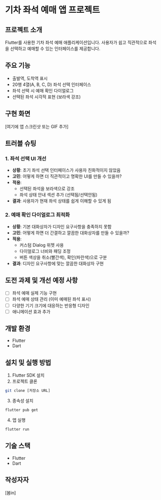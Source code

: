 # 기차 좌석 예매 앱 프로젝트

## 프로젝트 소개
Flutter를 사용한 기차 좌석 예매 애플리케이션입니다. 사용자가 쉽고 직관적으로 좌석을 선택하고 예매할 수 있는 인터페이스를 제공합니다.

## 주요 기능
- 출발역, 도착역 표시
- 20행 4열(A, B, C, D) 좌석 선택 인터페이스
- 좌석 선택 시 예매 확인 다이얼로그
- 선택된 좌석 시각적 표현 (보라색 강조)

## 구현 화면
[여기에 앱 스크린샷 또는 GIF 추가]

## 트러블 슈팅

### 1. 좌석 선택 UI 개선
- **상황**: 초기 좌석 선택 인터페이스가 사용자 친화적이지 않았음
- **고민**: 어떻게 하면 더 직관적이고 명확한 UI를 만들 수 있을까?
- **적용**: 
  - 선택된 좌석을 보라색으로 강조
  - 좌석 상태 안내 섹션 추가 (선택됨/선택안됨)
- **결과**: 사용자가 현재 좌석 상태를 쉽게 이해할 수 있게 됨

### 2. 예매 확인 다이얼로그 최적화
- **상황**: 기본 대화상자가 디자인 요구사항을 충족하지 못함
- **고민**: 어떻게 하면 더 간결하고 깔끔한 대화상자를 만들 수 있을까?
- **적용**:
  - 커스텀 Dialog 위젯 사용
  - 다이얼로그 너비와 패딩 조정
  - 버튼 색상을 취소(빨간색), 확인(파란색)으로 구분
- **결과**: 디자인 요구사항에 맞는 깔끔한 대화상자 구현

## 도전 과제 및 개선 예정 사항
- [ ] 좌석 예매 실제 기능 구현
- [ ] 좌석 예매 상태 관리 (이미 예매된 좌석 표시)
- [ ] 다양한 기기 크기에 대응하는 반응형 디자인
- [ ] 애니메이션 효과 추가

## 개발 환경
- Flutter
- Dart

## 설치 및 실행 방법
1. Flutter SDK 설치
2. 프로젝트 클론
```bash
git clone [저장소 URL]
```
3. 종속성 설치
```bash
flutter pub get
```
4. 앱 실행
```bash
flutter run
```

## 기술 스택
- Flutter
- Dart

## 작성자자
[봄in]